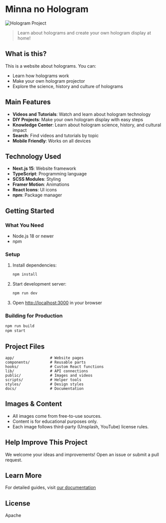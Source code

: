 # Minna no Hologram

![Hologram Project](https://images.unsplash.com/photo-1621075160523-b936ad96132a?auto=format&fit=crop&w=1200&h=400)

> Learn about holograms and create your own hologram display at home!

## What is this?

This is a website about holograms. You can:
- Learn how holograms work
- Make your own hologram projector
- Explore the science, history and culture of holograms

## Main Features

- **Videos and Tutorials**: Watch and learn about hologram technology
- **DIY Projects**: Make your own hologram display with easy steps
- **Knowledge Center**: Learn about hologram science, history, and cultural impact
- **Search**: Find videos and tutorials by topic
- **Mobile Friendly**: Works on all devices

## Technology Used

- **Next.js 15**: Website framework
- **TypeScript**: Programming language
- **SCSS Modules**: Styling
- **Framer Motion**: Animations
- **React Icons**: UI icons
- **npm**: Package manager

## Getting Started

### What You Need
- Node.js 18 or newer
- npm

### Setup
1. Install dependencies:
   ```bash
   npm install
   ```

2. Start development server:
   ```bash
   npm run dev
   ```

3. Open [http://localhost:3000](http://localhost:3000) in your browser

### Building for Production
```bash
npm run build
npm start
```

## Project Files

```
app/                # Website pages
components/         # Reusable parts
hooks/              # Custom React functions
lib/                # API connections
public/             # Images and videos
scripts/            # Helper tools
styles/             # Design styles
docs/               # Documentation
```

## Images & Content

- All images come from free-to-use sources.
- Content is for educational purposes only.
- Each image follows third-party (Unsplash, YouTube) license rules.

## Help Improve This Project

We welcome your ideas and improvements! Open an issue or submit a pull request.

## Learn More

For detailed guides, visit [our documentation](https://github.com/hungkhanh0709/minna-no-hologram-docs)

## License

Apache
